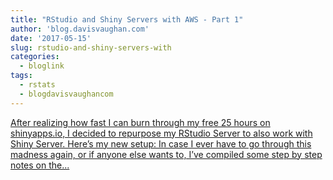 ```yaml
---
title: "RStudio and Shiny Servers with AWS - Part 1"
author: 'blog.davisvaughan.com'
date: '2017-05-15'
slug: rstudio-and-shiny-servers-with
categories:
  - bloglink
tags:
  - rstats
  - blogdavisvaughancom
---
```


[After realizing how fast I can burn through my free 25 hours on shinyapps.io, I decided to repurpose my RStudio Server to also work with Shiny Server. Here’s my new setup: In case I ever have to go through this madness again, or if anyone else wants to, I’ve compiled some step by step notes on the...<click to read more>](https://blog.davisvaughan.com/post/rstudio-shiny-aws-1/)

